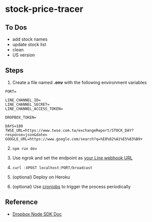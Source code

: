 # stock-price-tracer

## To Dos

* add stock names
* update stock list
* clean
* US version

## Steps

1. Create a file named **.env** with the following environment variables

```
PORT=

LINE_CHANNEL_ID=
LINE_CHANNEL_SECRET=
LINE_CHANNEL_ACCESS_TOKEN=

DROPBOX_TOKEN=

DAYS=180
TWSE_URL=https://www.twse.com.tw/exchangeReport/STOCK_DAY?response=json&date=
GOOGLE_URL=https://www.google.com/search?q=%E8%82%A1%E5%83%B9+
```

2. `npm run dev`

3. Use ngrok and set the endpoint as [your Line webhook URL](https://developers.line.biz/console/)

4. `curl -XPOST localhost:PORT/broadcast`

5. (optional) Deploy on Heroku

6. (optional) Use [cronjobs](https://cron-job.org/) to trigger the process periodically

## Reference

* [Dropbox Node SDK Doc](https://dropbox.github.io/dropbox-sdk-js/index.html)
